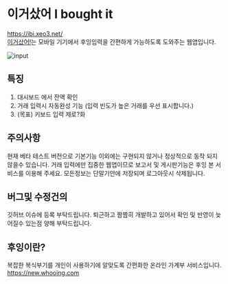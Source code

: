# 이거샀어 I bought it
<https://ibi.xeo3.net/>  
[이거샀어!](https://ibi.xeo3.net/)는 모바일 기기에서 후잉입력을 간편하게 가능하도록 도와주는 웹앱입니다.

![input](https://firebasestorage.googleapis.com/v0/b/xeblo3.appspot.com/o/ibi_input.gif?alt=media&token=45806523-d5f5-44ad-9150-da9c619d67ac "입력 데모")

## 특징  
1. 대시보드 에서 잔액 확인
1. 거래 입력시 자동완성 기능 (입력 빈도가 높은 거래를 우선 표시합니다.)
1. (목표) 키보드 입력 제로?화

## 주의사항
현재 베타 테스트 버전으로 기본기능 이외에는 구현되지 않거나 정상적으로 동작 되지 않을수 있습니다.
거래 입력에만 집중한 웹앱이므로 보고서 및 게시판기능은 후잉 본 서비스를 이용해 주세요.
모든정보는 단말기안에 저장되며 로그아웃시 삭제됩니다.

## 버그및 수정건의
깃허브 이슈에 등록 부탁드립니다. 퇴근하고 짬짬히 개발하고 있어서 확인 및 반영이 늦어질수 있는점 양해 부탁드립니다.

## 후잉이란?
복잡한 복식부기를 개인이 사용하기에 알맞도록 간편화한 온라인 가계부 서비스입니다.   
<https://new.whooing.com>
